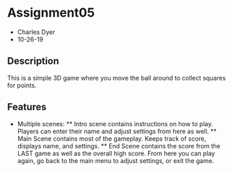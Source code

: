 # Assignment05 #
* Charles Dyer
* 10-26-19

## Description ##
This is a simple 3D game where you move the ball around to collect squares for points.

## Features ##
* Multiple scenes:
** Intro scene contains instructions on how to play. Players can enter their name and adjust settings from here as well.
** Main Scene contains most of the gameplay. Keeps track of score, displays name, and settings.
** End Scene contains the score from the LAST game as well as the overall high score. From here you can play again, go back to the main menu to adjust settings, or exit the game.
 

 

